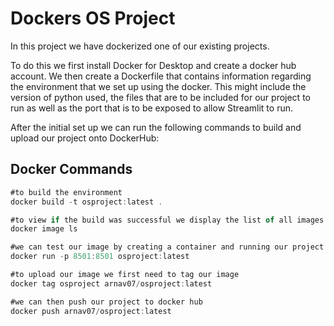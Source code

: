
# Dockers OS Project
In this project we have dockerized one of our existing projects.

To do this we first install Docker for Desktop and create a docker hub account.
We then create a Dockerfile that contains information regarding the environment that we set up using the docker. This might include the version of python used, the files that are to be included for our project to run as well as the port that is to be exposed to allow Streamlit to run.

After the initial set up we can run the following commands to build and upload our project onto DockerHub:





## Docker Commands

```javascript
#to build the environment
docker build -t osproject:latest .

#to view if the build was successful we display the list of all images 
docker image ls

#we can test our image by creating a container and running our project
docker run -p 8501:8501 osproject:latest

#to upload our image we first need to tag our image
docker tag osproject arnav07/osproject:latest

#we can then push our project to docker hub
docker push arnav07/osproject:latest

```

